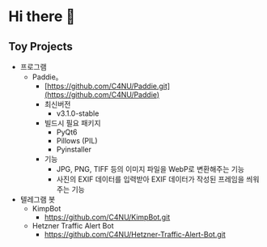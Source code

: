 # Hi there 👋

<!--
**C4NU/C4NU** is a ✨ _special_ ✨ repository because its `README.md` (this file) appears on your GitHub profile.

Here are some ideas to get you started:

- 🔭 I’m currently working on ...
- 🌱 I’m currently learning ...
- 👯 I’m looking to collaborate on ...
- 🤔 I’m looking for help with ...
- 💬 Ask me about ...
- 📫 How to reach me: ...
- 😄 Pronouns: ...
- ⚡ Fun fact: ...
-->

## Toy Projects

- 프로그램
  - Paddie。
    - [https://github.com/C4NU/Paddie.git](https://github.com/C4NU/Paddie)
    - 최신버전
      - v3.1.0-stable
    - 빌드시 필요 패키지
      - PyQt6
      - Pillows (PIL)
      - Pyinstaller
    - 기능
      - JPG, PNG, TIFF 등의 이미지 파일을 WebP로 변환해주는 기능
      - 사진의 EXIF 데이터를 입력받아 EXIF 데이터가 작성된 프레임을 씌워주는 기능
- 텔레그램 봇
  - KimpBot
    - https://github.com/C4NU/KimpBot.git
  - Hetzner Traffic Alert Bot
    - https://github.com/C4NU/Hetzner-Traffic-Alert-Bot.git
